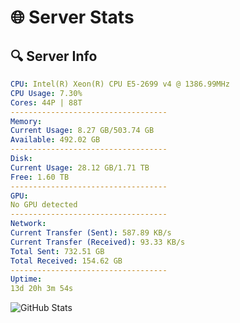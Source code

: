 # 🌐 Server Stats
## 🔍 Server Info
```yaml
CPU: Intel(R) Xeon(R) CPU E5-2699 v4 @ 1386.99MHz
CPU Usage: 7.30%
Cores: 44P | 88T
-----------------------------------
Memory:
Current Usage: 8.27 GB/503.74 GB
Available: 492.02 GB
-----------------------------------
Disk:
Current Usage: 28.12 GB/1.71 TB
Free: 1.60 TB
-----------------------------------
GPU:
No GPU detected
-----------------------------------
Network:
Current Transfer (Sent): 587.89 KB/s
Current Transfer (Received): 93.33 KB/s
Total Sent: 732.51 GB
Total Received: 154.62 GB
-----------------------------------
Uptime:
13d 20h 3m 54s
```
![GitHub Stats](https://img.shields.io/badge/Updated-2025-05-03_13:12:42-blue)